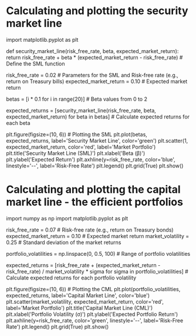# Calculating and plotting the security market line 

import matplotlib.pyplot as plt

def security_market_line(risk_free_rate, beta, expected_market_return):
    return risk_free_rate + beta * (expected_market_return - risk_free_rate) # Define the SML function

risk_free_rate = 0.02  # Parameters for the SML and Risk-free rate (e.g., return on Treasury bills)
expected_market_return = 0.10  # Expected market return

betas = [i * 0.1 for i in range(20)]  # Beta values from 0 to 2

expected_returns = [security_market_line(risk_free_rate, beta, expected_market_return) for beta in betas] # Calculate expected returns for each beta

plt.figure(figsize=(10, 6)) # Plotting the SML
plt.plot(betas, expected_returns, label='Security Market Line', color='green')
plt.scatter(1, expected_market_return, color='red', label='Market Portfolio')
plt.title('Security Market Line (SML)')
plt.xlabel('Beta (β)')
plt.ylabel('Expected Return')
plt.axhline(y=risk_free_rate, color='blue', linestyle='--', label='Risk-Free Rate')
plt.legend()
plt.grid(True)
plt.show()

# Calculating and plotting the capital market line - the efficient portfolios 

import numpy as np
import matplotlib.pyplot as plt

risk_free_rate = 0.07  # Risk-free rate (e.g., return on Treasury bonds)
expected_market_return = 0.10  # Expected market return
market_volatility = 0.25  # Standard deviation of the market returns

portfolio_volatilities = np.linspace(0, 0.5, 100) # Range of portfolio volatilities 

expected_returns = [risk_free_rate + (expected_market_return - risk_free_rate) / market_volatility * sigma for sigma in portfolio_volatilities] # Calculate expected returns for each portfolio volatility

plt.figure(figsize=(10, 6)) # Plotting the CML
plt.plot(portfolio_volatilities, expected_returns, label='Capital Market Line', color='blue')
plt.scatter(market_volatility, expected_market_return, color='red', label='Market Portfolio')
plt.title('Capital Market Line (CML)')
plt.xlabel('Portfolio Volatility (σ)')
plt.ylabel('Expected Portfolio Return')
plt.axhline(y=risk_free_rate, color='green', linestyle='--', label='Risk-Free Rate')
plt.legend()
plt.grid(True)
plt.show()
